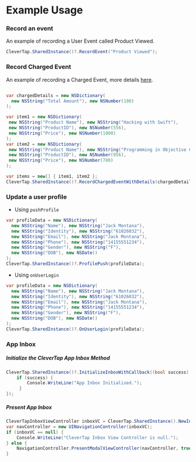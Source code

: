 # Example Usage

### Record an event
 An example of recording a User Event called Product Viewed.

```c#
CleverTap.SharedInstance()?.RecordEvent("Product Viewed");
```

### Record Charged Event
 An example of recording a Charged Event, more details [here](https://developer.clevertap.com/docs/concepts-events#section-recording-customer-purchases).

```c#

var chargedDetails = new NSDictionary(
  new NSString("Total Amount"), new NSNumber(100)
);

var item1 = new NSDictionary(
 new NSString("Product Name"), new NSString("Hacking with Swift"),
 new NSString("ProductID"), new NSNumber(556),
 new NSString("Price"), new NSNumber(1000)
);
var item2 = new NSDictionary(
 new NSString("Product Name"), new NSString("Programming in Objective C"),
 new NSString("ProductID"), new NSNumber(956),
 new NSString("Price"), new NSNumber(700)
);

var items = new[] { item1, item2 };
CleverTap.SharedInstance()?.RecordChargedEventWithDetails(chargedDetails, items);
```

### Update a user profile

- Using `pushProfile`

```c#
var profileData = new NSDictionary(
  new NSString("Name"), new NSString("Jack Montana"),
  new NSString("Identity"), new NSString("61026032"),
  new NSString("Email"), new NSString("Jack Montana"),
  new NSString("Phone"), new NSString("14155551234"),
  new NSString("Gender"), new NSString("F"),
  new NSString("DOB"), new NSDate()
);
CleverTap.SharedInstance()?.ProfilePush(profileData);
```

- Using `onUserLogin`

```c#
var profileData = new NSDictionary(
  new NSString("Name"), new NSString("Jack Montana"),
  new NSString("Identity"), new NSString("61026032"),
  new NSString("Email"), new NSString("Jack Montana"),
  new NSString("Phone"), new NSString("14155551234"),
  new NSString("Gender"), new NSString("F"),
  new NSString("DOB"), new NSDate()
);
CleverTap.SharedInstance()?.OnUserLogin(profileData);
```

### App Inbox

##### Initialize the CleverTap App Inbox Method

```c#
CleverTap.SharedInstance()?.InitializeInboxWithCallback((bool success) => {
    if (success) {
        Console.WriteLine("App Inbox Initialised.");
     }
});
```

##### Present App Inbox 

```c#
CleverTapInboxViewController inboxVC = CleverTap.SharedInstance().NewInboxViewControllerWithConfig(null, null);
var navController = new UINavigationController(inboxVC);
if (inboxVC == null) {
    Console.WriteLine("CleverTap Inbox View Controller is null.");
} else {
    NavigationController.PresentModalViewController(navController, true);
}
```
